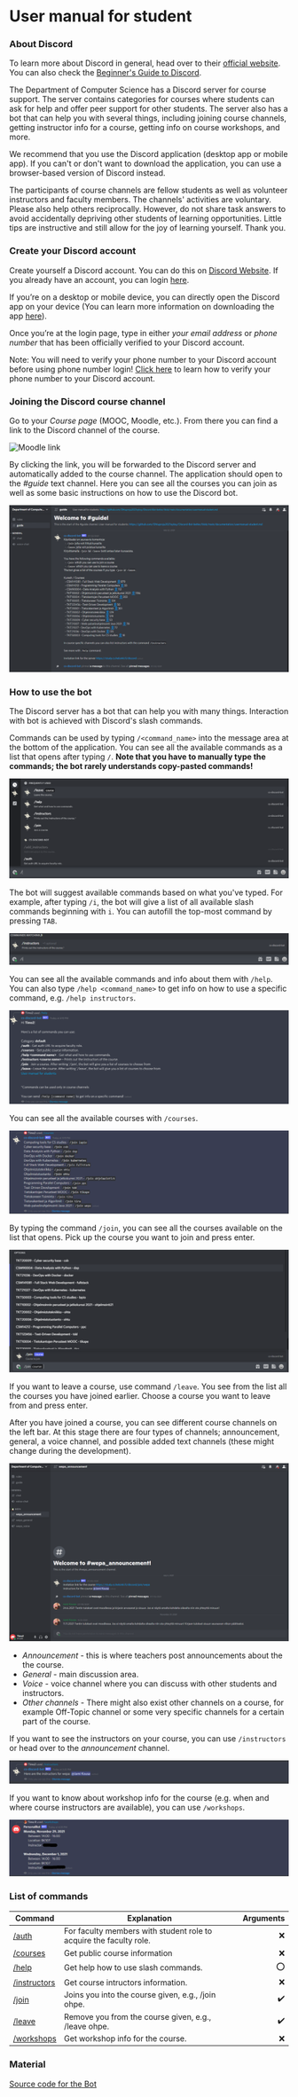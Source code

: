 # User manual for student

### About Discord

To learn more about Discord in general, head over to their [official website](https://discord.com/). You can also check the [Beginner's Guide to Discord](https://support.discord.com/hc/en-us/articles/360045138571-Beginner-s-Guide-to-Discord#h_d33e3809-909b-4720-899d-db26c17bafa9).

The Department of Computer Science has a Discord server for course support. The server contains categories for courses where students can ask for help and offer peer support for other students. The server also has a bot that can help you with several things, including joining course channels, getting instructor info for a course, getting info on course workshops, and more.

We recommend that you use the Discord application (desktop app or mobile app). If you can't or don't want to download the application, you can use a browser-based version of Discord instead.

The participants of course channels are fellow students as well as volunteer instructors and faculty members. The channels' activities are voluntary. Please also help others reciprocally. However, do not share task answers to avoid accidentally depriving other students of learning opportunities. Little tips are instructive and still allow for the joy of learning yourself. Thank you.

### Create your Discord account
Create yourself a Discord account. You can do this on [Discord Website](https://discord.com/). If you already have an account, you can login [here](https://discord.com/login).

If you’re on a desktop or mobile device, you can directly open the Discord app on your device (You can learn more information on downloading the app [here](https://support.discord.com/hc/en-us/articles/360033931551)).

Once you’re at the login page, type in either _your email address_ or _phone number_ that has been officially verified to your Discord account. 

Note: You will need to verify your phone number to your Discord account before using phone number login! [Click here](https://support.discord.com/hc/en-us/articles/360033931551) to learn how to verify your phone number to your Discord account.

### Joining the Discord course channel

Go to your _Course page_ (MOOC, Moodle, etc.). From there you can find a link to the Discord channel of the course.

![Moodle link](./images/moodlelink.png)

By clicking the link, you will be forwarded to the Discord server and automatically added to the course channel. The application should open to the _#guide_ text channel. Here you can see all the courses you can join as well as some basic instructions on how to use the Discord bot.

![Welcome](./images/welcome.png)

### How to use the bot

The Discord server has a bot that can help you with many things. Interaction with bot is achieved with Discord's slash commands.

Commands can be used by typing `/<command_name>` into the message area at the bottom of the application. You can see all the available commands as a list that opens after typing `/`. **Note that you have to manually type the commands; the bot rarely understands copy-pasted commands!**

![commands](./images/commands.png)

The bot will suggest available commands based on what you've typed. For example, after typing `/i`, the bot will give a list of all available slash commands beginning with `i`. You can autofill the top-most command by pressing `TAB`.

![commandMatch](./images/commandMatch.png)

You can see all the available commands and info about them with `/help`. You can also type `/help <command_name>` to get info on how to use a specific command, e.g. `/help instructors`.

![help](./images/help.png)

You can see all the available courses with `/courses`.

![courses](./images/courses.png)

By typing the command `/join`, you can see all the courses available on the list that opens. Pick up the course you want to join and press enter.

![join](./images/join.png)

If you want to leave a course, use command `/leave`. You see from the list all the courses you have joined earlier. Choose a course you want to leave from and press enter.

After you have joined a course, you can see different course channels on the left bar. At this stage there are four types of channels; announcement, general, a voice channel, and possible added text channels  (these might change during the development).

![channels](./images/channels.png)

- _Announcement_ - this is where teachers post announcements about the the course.
- _General_ - main discussion area.
- _Voice_ - voice channel where you can discuss with other students and instructors.
- _Other channels_ - There might also exist other channels on a course, for example Off-Topic channel or some very specific channels for a certain part of the course.

If you want to see the instructors on your course, you can use `/instructors` or head over to the _announcement_ channel.

![instructors](./images/instructors.png)

If you want to know about workshop info for the course (e.g. when and where course instructors are available), you can use `/workshops`.

![workshops](./images/workshops.png)

### List of commands

Command | Explanation | Arguments
--------|-------------|----------:
[/auth](./commands/general/auth.md) | For faculty members with student role to acquire the faculty role. | :x:
[/courses](./commands/general/courses.md) | Get public course information | :x:
[/help](./commands/general/help.md) | Get help how to use slash commands. | :o:
[/instructors](./commands/general/instructors.md) | Get course intructors information. | :x:
[/join](./commands/general/join.md) | Joins you into the course given, e.g., /join ohpe. | :heavy_check_mark:
[/leave](./commands/general/leave.md) | Remove you from the course given, e.g., /leave ohpe. | :heavy_check_mark:
[/workshops](./commands/general/workshops.md) | Get workshop info for the course. | :x:

### Material

[Source code for the Bot](https://github.com/Ohtuproju2021syksy/Discord-Bot-better)
